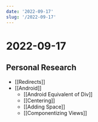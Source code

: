 ```yaml
---
date: '2022-09-17'
slug: '/2022-09-17'
---
```


# 2022-09-17

## Personal Research

- [[Redirects]]
- [[Android]]
  - [[Android Equivalent of Div]]
  - [[Centering]]
  - [[Adding Space]]
  - [[Componentizing Views]]
